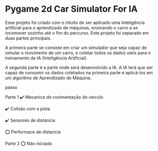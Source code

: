 # Pygame 2d Car Simulator For IA

Esse projeto foi criado com o intuito de ser aplicado uma Inteligência artificial para o aprendizado de máquinas, ensinando o carro a se locomover sozinho até o fim do percurso. Este projeto foi separado em duas partes principais.

A primeira parte se consiste em criar um simulador que seja capaz de simular o movimento de um carro, e coletar todos os dados uteis para o treinamento da IA (Inteligência Artificial).

A segunda parte é a parte onde será desenvolvido a IA. A IA terá que ser capaz de consumir os dados coletados na primeira parte e aplicá-los em um algoritmo de Aprendizado de Máquina.

passo

Parte 1
 ✔️ Mecanica de covimentação do veiculo
 
 ✔️ Colisão com a pista
 
 ✔️ Sensores de distancia
 
 ⭕ Performace de distancia
 

Parte 2
 ⭕ Não iniciado
 
